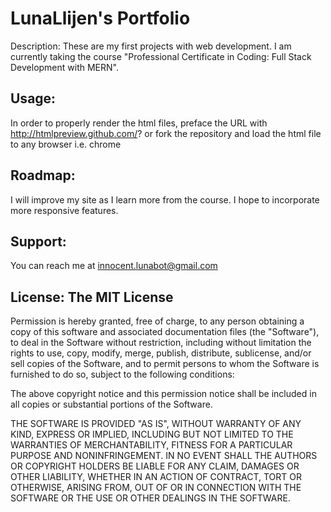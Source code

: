 # LunaLlijen's Portfolio
Description: These are my first projects with web development. I am currently taking the course "Professional Certificate in Coding: Full Stack Development with MERN".

## Usage: 
In order to properly render the html files, preface the URL with http://htmlpreview.github.com/? or fork the repository and load the html file to any browser i.e. chrome

## Roadmap: 
I will improve my site as I learn more from the course. I hope to incorporate more responsive features. 

## Support: 
You can reach me at innocent.lunabot@gmail.com

## License: The MIT License

Permission is hereby granted, free of charge, to any person obtaining a copy
of this software and associated documentation files (the "Software"), to deal
in the Software without restriction, including without limitation the rights
to use, copy, modify, merge, publish, distribute, sublicense, and/or sell
copies of the Software, and to permit persons to whom the Software is
furnished to do so, subject to the following conditions:

The above copyright notice and this permission notice shall be included in
all copies or substantial portions of the Software.

THE SOFTWARE IS PROVIDED "AS IS", WITHOUT WARRANTY OF ANY KIND, EXPRESS OR
IMPLIED, INCLUDING BUT NOT LIMITED TO THE WARRANTIES OF MERCHANTABILITY,
FITNESS FOR A PARTICULAR PURPOSE AND NONINFRINGEMENT. IN NO EVENT SHALL THE
AUTHORS OR COPYRIGHT HOLDERS BE LIABLE FOR ANY CLAIM, DAMAGES OR OTHER
LIABILITY, WHETHER IN AN ACTION OF CONTRACT, TORT OR OTHERWISE, ARISING FROM,
OUT OF OR IN CONNECTION WITH THE SOFTWARE OR THE USE OR OTHER DEALINGS IN
THE SOFTWARE.
